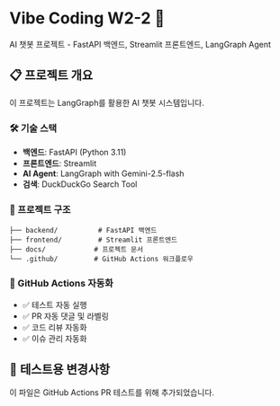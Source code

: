 # Vibe Coding W2-2 🚀

AI 챗봇 프로젝트 - FastAPI 백엔드, Streamlit 프론트엔드, LangGraph Agent

## 📋 프로젝트 개요

이 프로젝트는 LangGraph를 활용한 AI 챗봇 시스템입니다.

### 🛠 기술 스택

- **백엔드**: FastAPI (Python 3.11)
- **프론트엔드**: Streamlit  
- **AI Agent**: LangGraph with Gemini-2.5-flash
- **검색**: DuckDuckGo Search Tool

### 📂 프로젝트 구조

```
├── backend/          # FastAPI 백엔드
├── frontend/         # Streamlit 프론트엔드  
├── docs/            # 프로젝트 문서
└── .github/         # GitHub Actions 워크플로우
```

### 🚀 GitHub Actions 자동화

- ✅ 테스트 자동 실행
- ✅ PR 자동 댓글 및 라벨링
- ✅ 코드 리뷰 자동화
- ✅ 이슈 관리 자동화

## 🎯 테스트용 변경사항

이 파일은 GitHub Actions PR 테스트를 위해 추가되었습니다. 